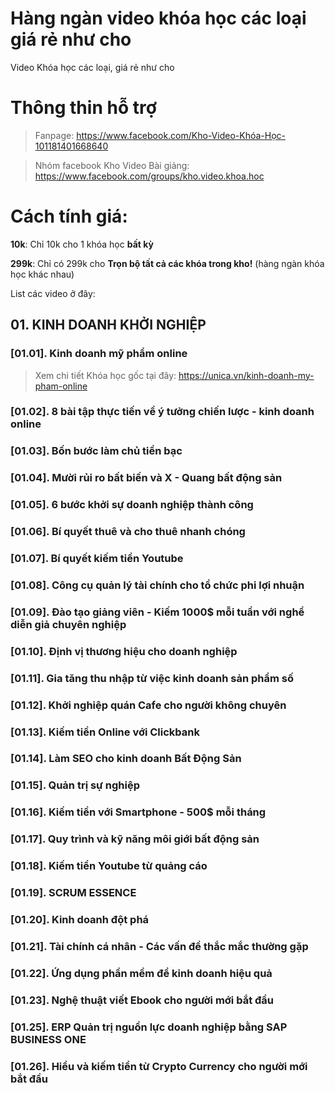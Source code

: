 # Hàng ngàn video khóa học các loại giá rẻ như cho
Video Khóa học các loại, giá rẻ như cho

# Thông thin hỗ trợ
> Fanpage: https://www.facebook.com/Kho-Video-Khóa-Học-101181401668640

> Nhóm facebook Kho Video Bài giảng: https://www.facebook.com/groups/kho.video.khoa.hoc

# Cách tính giá:

**10k**: Chỉ 10k cho 1 khóa học **bất kỳ**

**299k**: Chỉ có 299k cho **Trọn bộ tất cả các khóa trong kho!** (hàng ngàn khóa học khác nhau)

List các video ở đây:

## 01. KINH DOANH KHỞI NGHIỆP


###  [01.01]. Kinh doanh mỹ phẩm online
  > Xem chi tiết Khóa học gốc tại đây: https://unica.vn/kinh-doanh-my-pham-online

###  [01.02]. 8 bài tập thực tiến về ý tưởng chiến lược - kinh doanh online
###  [01.03]. Bốn bước làm chủ tiền bạc
###  [01.04]. Mười rủi ro bất biến và X - Quang bất động sản
###  [01.05]. 6 bước khởi sự doanh nghiệp thành công
###  [01.06]. Bí quyết thuê và cho thuê nhanh chóng
###  [01.07]. Bí quyết kiếm tiền Youtube
###  [01.08]. Công cụ quản lý tài chính cho tổ chức phi lợi nhuận
###  [01.09]. Đào tạo giảng viên - Kiếm 1000$ mỗi tuần với nghề diễn giả chuyên nghiệp
###  [01.10]. Định vị thương hiệu cho doanh nghiệp
###  [01.11]. Gia tăng thu nhập từ việc kinh doanh sản phẩm số
###  [01.12]. Khởi nghiệp quán Cafe cho người không chuyên
###  [01.13]. Kiếm tiền Online với Clickbank
###  [01.14]. Làm SEO cho kinh doanh Bất Động Sản
###  [01.15]. Quản trị sự nghiệp
###  [01.16]. Kiếm tiền với Smartphone - 500$ mỗi tháng
###  [01.17]. Quy trình và kỹ năng môi giới bất động sản
###  [01.18]. Kiếm tiền Youtube từ quảng cáo
###  [01.19]. SCRUM ESSENCE
###  [01.20]. Kinh doanh đột phá
###  [01.21]. Tài chính cá nhân - Các vấn đề thắc mắc thường gặp
###  [01.22]. Ứng dụng phần mềm để kinh doanh hiệu quả
###  [01.23]. Nghệ thuật viết Ebook cho người mới bắt đầu
###  [01.25]. ERP Quản trị nguồn lực doanh nghiệp bằng SAP BUSINESS ONE
###  [01.26]. Hiểu và kiếm tiền từ Crypto Currency cho người mới bắt đầu
